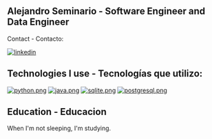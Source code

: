 ## Alejandro Seminario - Software Engineer and Data Engineer
Contact - Contacto:

[![linkedin](https://i.postimg.cc/cJj8vdf8/Dise-o-sin-t-tulo-6.png)](https://www.linkedin.com/in/alejandrovalentinoseminariomedina)
## Technologies I use - Tecnologías que utilizo:

[![python.png](https://i.postimg.cc/fyMWLPq9/python.png)](https://postimg.cc/WFfcY5vN)
[![java.png](https://i.postimg.cc/L8J9nLDN/java.png)](https://postimg.cc/G41wfBZy)
[![sqlite.png](https://i.postimg.cc/7PXw9mQK/sqlite.png)](https://postimg.cc/dD7btmFC)
[![postgresql.png](https://i.postimg.cc/xdKSzRzy/postgresqp.png)](https://postimg.cc/HJsKGb3V)
## Education - Educacion
When I'm not sleeping, I'm studying.
